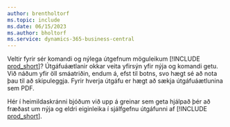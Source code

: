 ```yaml
---
author: brentholtorf
ms.topic: include
ms.date: 06/15/2023
ms.author: bholtorf
ms.service: dynamics-365-business-central
---
```

Veltir fyrir sér komandi og nýlega útgefnum möguleikum [!INCLUDE [prod_short](prod_short.md)]? Útgáfuáætlanir okkar veita yfirsýn yfir nýja og komandi getu. Við náðum yfir öll smáatriðin, endum á, efst til botns, svo hægt sé að nota þau til að skipuleggja. Fyrir hverja útgáfu er hægt að sækja útgáfuáætlunina sem PDF.

Hér í heimildaskránni bjóðum við upp á greinar sem geta hjálpað þér að fræðast um nýja og eldri eiginleika í sjálfgefnu útgáfunni af [!INCLUDE [prod_short](prod_short.md)].